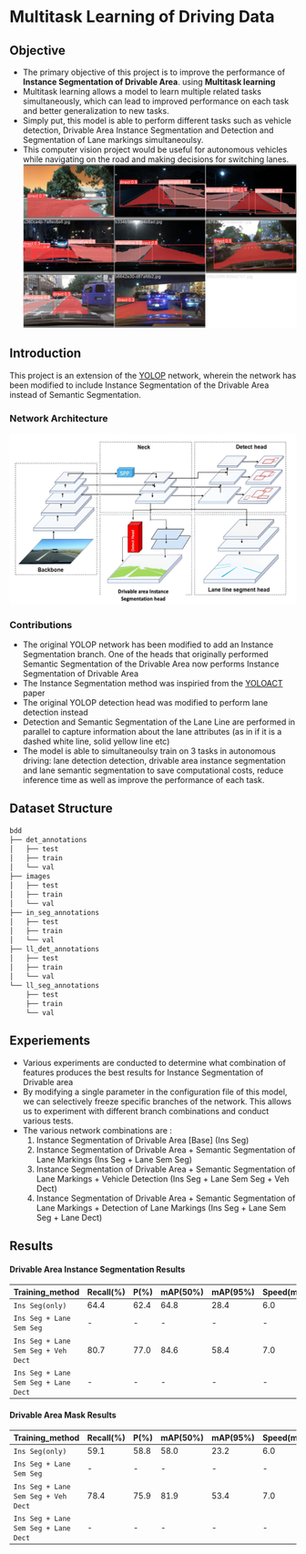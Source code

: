 <div align="left">  

# Multitask Learning of Driving Data

## Objective 
- The primary objective of this project is to improve the performance of <b>Instance Segmentation of Drivable Area</b>. using <b>Multitask learning</b><br/>
- Multitask learning allows a model to learn multiple related tasks simultaneously, which can lead to improved performance on each task and better generalization to new tasks.
- Simply put, this model is able to perform different tasks such as vehicle detection, Drivable Area Instance Segmentation and Detection and Segmentation of Lane markings simultaneoulsy.<br/>
- This computer vision project would be useful for autonomous vehicles while navigating on the road and making decisions for switching lanes.
![output](output/Ins+vehicle_det+lane_seg.jpg)

## Introduction
 This project is an extension of the [YOLOP](https://github.com/hustvl/YOLOP) network, wherein the network has been modified to include Instance Segmentation of the Drivable Area instead of Semantic Segmentation.

### Network Architecture 
![network](output/network.png)

### Contributions
- The original YOLOP network has been modified to add an Instance Segmentation branch. One of the heads that originally performed Semantic Segmentation of the Drivable Area now performs Instance Segmentation of Drivable Area
- The Instance Segmentation method was inspiried from the [YOLOACT](arXiv:1904.02689 ) paper
- The original YOLOP detection head was modified to perform lane detection instead
- Detection and Semantic Segmentation of the Lane Line are performed in parallel to capture information about the lane attributes (as in if it is a dashed white line, solid yellow line etc)
- The model is able to simultaneoulsy train on 3 tasks  in autonomous driving: lane detection detection, drivable area instance segmentation and lane semantic segmentation to save computational costs, reduce inference time as well as improve the performance of each task. 

## Dataset Structure
```
bdd
├── det_annotations
│   ├── test
│   ├── train
│   └── val
├── images
│   ├── test
│   ├── train
│   └── val
├── in_seg_annotations
│   ├── test
│   ├── train
│   └── val
├── ll_det_annotations
│   ├── test
│   ├── train
│   └── val
└── ll_seg_annotations
    ├── test
    ├── train
    └── val
```

## Experiements
- Various experiments are conducted to determine what combination of features produces the best results for Instance Segmentation of Drivable area
- By modifying a single parameter in the configuration file of this model, we can selectively freeze specific branches of the network. This allows us to experiment with different branch combinations and conduct various tests.
- The various network combinations are :
    1. Instance Segmentation of Drivable Area [Base] (Ins Seg)
    1. Instance Segmentation of Drivable Area + Semantic Segmentation of Lane Markings (Ins Seg + Lane Sem Seg)
    1. Instance Segmentation of Drivable Area + Semantic Segmentation of Lane Markings + Vehicle Detection (Ins Seg + Lane Sem Seg + Veh Dect)
    1. Instance Segmentation of Drivable Area + Semantic Segmentation of Lane Markings + Detection of Lane Markings (Ins Seg + Lane Sem Seg + Lane Dect)

## Results

#### Drivable Area Instance Segmentation Results

| Training_method                      | Recall(%) |  P(%) | mAP(50%)| mAP(95%) | Speed(ms/frame) |
| ---------------                      | --------- | ----- | ------- | ---------| --------------- |
| `Ins Seg(only)`                      | 64.4      | 62.4  | 64.8    | 28.4     | 6.0             |
| `Ins Seg + Lane Sem Seg`             | -         | -     | -       | -        | -               |
| `Ins Seg + Lane Sem Seg + Veh Dect`  | 80.7      | 77.0  | 84.6    | 58.4     | 7.0             |
| `Ins Seg + Lane Sem Seg + Lane Dect` | -         | -     | -       | -        | -               |

#### Drivable Area Mask Results

| Training_method                      | Recall(%) |  P(%) | mAP(50%)| mAP(95%) | Speed(ms/frame) |
| ---------------                      | --------- | ----- | ------- | ---------| --------------- |
| `Ins Seg(only)`                      | 59.1      | 58.8  | 58.0    | 23.2     | 6.0             |
| `Ins Seg + Lane Sem Seg`             | -         | -     | -       | -        | -               |
| `Ins Seg + Lane Sem Seg + Veh Dect`  | 78.4      | 75.9  | 81.9    | 53.4     | 7.0             |
| `Ins Seg + Lane Sem Seg + Lane Dect` | -         | -     | -       | -        | -               |

